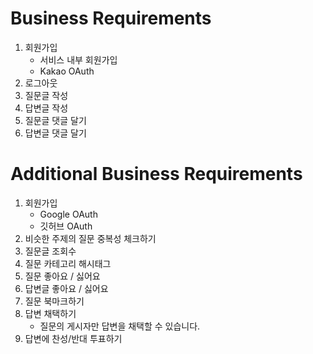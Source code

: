 # Business Requirements
1. 회원가입
    - 서비스 내부 회원가입
    - Kakao OAuth
2. 로그아웃
3. 질문글 작성
4. 답변글 작성
5. 질문글 댓글 달기
6. 답변글 댓글 달기

# Additional Business Requirements
1. 회원가입
    - Google OAuth
    - 깃허브 OAuth
2. 비슷한 주제의 질문 중복성 체크하기
3. 질문글 조회수
4. 질문 카테고리 해시태그
5. 질문 좋아요 / 싫어요
6. 답변글 좋아요 / 싫어요
7. 질문 북마크하기
8. 답변 채택하기
    - 질문의 게시자만 답변을 채택할 수 있습니다.
9. 답변에 찬성/반대 투표하기